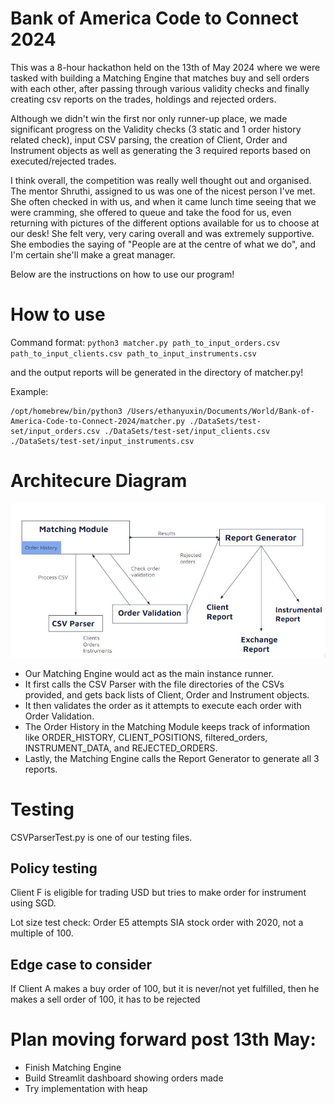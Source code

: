 # Bank of America Code to Connect 2024
This was a 8-hour hackathon held on the 13th of May 2024 where we were tasked with building a Matching Engine that matches buy and sell orders with each other, after passing through various validity checks and finally creating csv reports on the trades, holdings and rejected orders.

Although we didn't win the first nor only runner-up place, we made significant progress on the Validity checks (3 static and 1 order history related check), input CSV parsing, the creation of Client, Order and Instrument objects as well as generating the 3 required reports based on executed/rejected trades.

I think overall, the competition was really well thought out and organised. The mentor Shruthi, assigned to us was one of the nicest person I've met. She often checked in with us, and when it came lunch time seeing that we were cramming, she offered to queue and take the food for us, even returning with pictures of the different options available for us to choose at our desk! She felt very, very caring overall and was extremely supportive. She embodies the saying of "People are at the centre of what we do", and I'm certain she'll make a great manager. 

Below are the instructions on how to use our program!

# How to use
Command format: `python3 matcher.py path_to_input_orders.csv path_to_input_clients.csv path_to_input_instruments.csv`

and the output reports will be generated in the directory of matcher.py!

Example:
```
/opt/homebrew/bin/python3 /Users/ethanyuxin/Documents/World/Bank-of-America-Code-to-Connect-2024/matcher.py ./DataSets/test-set/input_orders.csv ./DataSets/test-set/input_clients.csv ./DataSets/test-set/input_instruments.csv
```

# Architecure Diagram

![Architecture](./images/archi.jpeg)
- Our Matching Engine would act as the main instance runner. 
- It first calls the CSV Parser with the file directories of the CSVs provided, and gets back lists of Client, Order and Instrument objects.
- It then validates the order as it attempts to execute each order with Order Validation.
- The Order History in the Matching Module keeps track of information like ORDER_HISTORY, CLIENT_POSITIONS, filtered_orders, INSTRUMENT_DATA, and REJECTED_ORDERS.
- Lastly, the Matching Engine calls the Report Generator to generate all 3 reports. 

# Testing

CSVParserTest.py is one of our testing files.

## Policy testing
Client F is eligible for trading USD but tries to make order for instrument using SGD.

Lot size test check:
Order E5 attempts SIA stock order with 2020, not a multiple of 100.

## Edge case to consider
If Client A makes a buy order of 100, but it is never/not yet fulfilled, then he makes a sell order of 100, it has to be rejected


# Plan moving forward post 13th May:
- Finish Matching Engine
- Build Streamlit dashboard showing orders made
- Try implementation with heap
